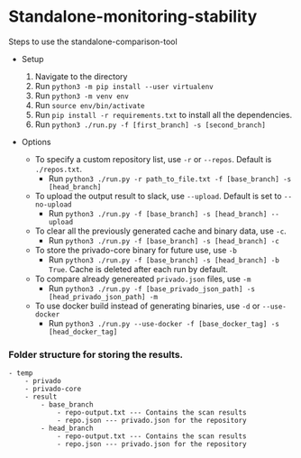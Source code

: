 # Standalone-monitoring-stability

Steps to use the standalone-comparison-tool
* Setup
	1. Navigate to the directory
	2. Run `python3 -m pip install --user virtualenv`
	3. Run `python3 -m venv env`
	4. Run `source env/bin/activate`
	5. Run `pip install -r requirements.txt` to install all the dependencies.
	6. Run `python3 ./run.py -f [first_branch] -s [second_branch]`


* Options
	* To specify a custom repository list, use `-r` or `--repos`. Default is `./repos.txt`.
	  	* Run `python3 ./run.py -r path_to_file.txt -f [base_branch] -s [head_branch]`
	* To upload the output result to slack, use `--upload`. Default is set to `--no-upload`
		* Run `python3 ./run.py -f [base_branch] -s [head_branch] --upload`
	* To clear all the previously generated cache and binary data, use `-c`. 
		* Run `python3 ./run.py -f [base_branch] -s [head_branch] -c`
	* To store the privado-core binary for future use, use `-b`
		* Run `python3 ./run.py -f [base_branch] -s [head_branch] -b True`. Cache is deleted after each run by default.
	* To compare already genereated `privado.json` files, use `-m`
		* Run `python3 ./run.py -f [base_privado_json_path] -s [head_privado_json_path] -m`
	* To use docker build instead of generating binaries, use `-d` or `--use-docker`
		* Run `python3 ./run.py --use-docker -f [base_docker_tag] -s [head_docker_tag]`


### Folder structure for storing the results.
```
- temp
	- privado
	- privado-core
	- result
		- base_branch
			- repo-output.txt --- Contains the scan results
			- repo.json --- privado.json for the repository
		- head_branch
			- repo-output.txt --- Contains the scan results
			- repo.json --- privado.json for the repository
```		
